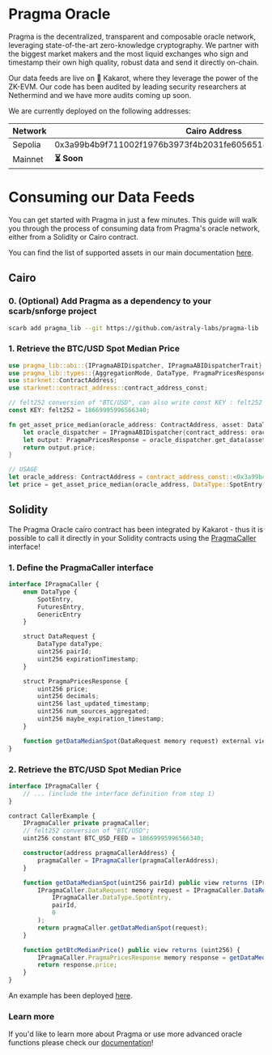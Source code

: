 # Pragma Oracle

Pragma is the decentralized, transparent and composable oracle network, leveraging state-of-the-art zero-knowledge cryptography. We partner with the biggest market makers and the most liquid exchanges who sign and timestamp their own high quality, robust data and send it directly on-chain.

Our data feeds are live on 🥕 Kakarot, where they leverage the power of the ZK-EVM. Our code has been audited by leading security researchers at Nethermind and we have more audits coming up soon.

We are currently deployed on the following addresses:

| Network | Cairo Address                                                     | PragmaCaller Solidity Contract                                                                                                  |
| ------- | ----------------------------------------------------------------- | -------------------------------------------------------------------------------------------------------------------------------- |
| Sepolia | 0x3a99b4b9f711002f1976b3973f4b2031fe6056518615ff0f4e6dd829f972764 | [0x7491cA3699701a187C1a17308338Ad0bA258B082](https://sepolia.kakarotscan.org/address/0x7491cA3699701a187C1a17308338Ad0bA258B082) |
| Mainnet | **⏳ Soon**                                                        | **⏳ Soon**                                                                                                                       |

# Consuming our Data Feeds

You can get started with Pragma in just a few minutes. This guide will walk you through the process of consuming data from Pragma's oracle network, either from a Solidity or Cairo contract.

You can find the list of supported assets in our main documentation [here](https://docs.pragma.build/Resources/Cairo%201/data-feeds/supported-assets).

## Cairo

### 0. (Optional) Add Pragma as a dependency to your scarb/snforge project

```sh
scarb add pragma_lib --git https://github.com/astraly-labs/pragma-lib
```

### 1. Retrieve the BTC/USD Spot Median Price

```rust
use pragma_lib::abi::{IPragmaABIDispatcher, IPragmaABIDispatcherTrait};
use pragma_lib::types::{AggregationMode, DataType, PragmaPricesResponse};
use starknet::ContractAddress;
use starknet::contract_address::contract_address_const;

// felt252 conversion of "BTC/USD", can also write const KEY : felt252 = 'BTC/USD';
const KEY: felt252 = 18669995996566340;

fn get_asset_price_median(oracle_address: ContractAddress, asset: DataType) -> u128  {
    let oracle_dispatcher = IPragmaABIDispatcher{contract_address: oracle_address};
    let output: PragmaPricesResponse = oracle_dispatcher.get_data(asset, AggregationMode::Median(()));
    return output.price;
}

// USAGE
let oracle_address: ContractAddress = contract_address_const::<0x3a99b4b9f711002f1976b3973f4b2031fe6056518615ff0f4e6dd829f972764>();
let price = get_asset_price_median(oracle_address, DataType::SpotEntry(KEY));
```

## Solidity

The Pragma Oracle cairo contract has been integrated by Kakarot - thus it is possible to call it directly in your Solidity contracts using the [PragmaCaller](https://github.com/kkrt-labs/kakarot/blob/main/solidity_contracts%2Fsrc%2FCairoPrecompiles%2FPragmaCaller.sol) interface!

### 1. Define the PragmaCaller interface

```typescript
interface IPragmaCaller {
    enum DataType {
        SpotEntry,
        FuturesEntry,
        GenericEntry
    }

    struct DataRequest {
        DataType dataType;
        uint256 pairId;
        uint256 expirationTimestamp;
    }

    struct PragmaPricesResponse {
        uint256 price;
        uint256 decimals;
        uint256 last_updated_timestamp;
        uint256 num_sources_aggregated;
        uint256 maybe_expiration_timestamp;
    }

    function getDataMedianSpot(DataRequest memory request) external view returns (PragmaPricesResponse memory);
}
```

### 2. Retrieve the BTC/USD Spot Median Price

```typescript
interface IPragmaCaller {
    // ... (include the interface definition from step 1)
}

contract CallerExample {
    IPragmaCaller private pragmaCaller;
    // felt252 conversion of "BTC/USD";
    uint256 constant BTC_USD_FEED = 18669995996566340;

    constructor(address pragmaCallerAddress) {
        pragmaCaller = IPragmaCaller(pragmaCallerAddress);
    }

    function getDataMedianSpot(uint256 pairId) public view returns (IPragmaCaller.PragmaPricesResponse memory) {
        IPragmaCaller.DataRequest memory request = IPragmaCaller.DataRequest(
            IPragmaCaller.DataType.SpotEntry,
            pairId,
            0
        );
        return pragmaCaller.getDataMedianSpot(request);
    }

    function getBtcMedianPrice() public view returns (uint256) {
        IPragmaCaller.PragmaPricesResponse memory response = getDataMedianSpot(BTC_USD_FEED);
        return response.price;
    }
}
```

An example has been deployed [here](https://sepolia.kakarotscan.org/address/0x9acb5dbE6B9E3569f4Ab8b4bf8E09F7efC330A26).

### Learn more

If you'd like to learn more about Pragma or use more advanced oracle functions please check our [documentation](https://docs.pragma.build/)!
